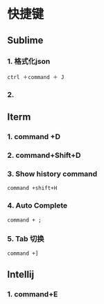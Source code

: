 # 快捷键

## Sublime
### 1. 格式化json
```
ctrl ＋command ＋ J
```
### 2.

## Iterm

### 1. command +D
### 2. command+Shift+D
### 3. Show history command
```
command +shift+H
```
### 4. Auto Complete
```
command + ;
```

### 5. Tab 切换
```
command +]
```

## Intellij
### 1. command+E

 